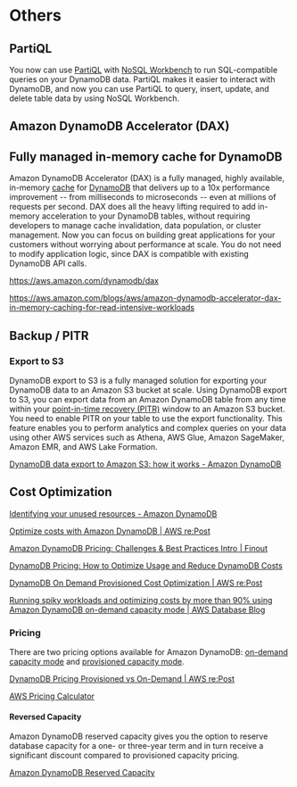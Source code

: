 # Others

## PartiQL

You now can use [PartiQL](https://aws.amazon.com/blogs/opensource/announcing-partiql-one-query-language-for-all-your-data/) with [NoSQL Workbench](https://docs.aws.amazon.com/amazondynamodb/latest/developerguide/workbench.html) to run SQL-compatible queries on your DynamoDB data. PartiQL makes it easier to interact with DynamoDB, and now you can use PartiQL to query, insert, update, and delete table data by using NoSQL Workbench.

## Amazon DynamoDB Accelerator (DAX)

## Fully managed in-memory cache for DynamoDB

Amazon DynamoDB Accelerator (DAX) is a fully managed, highly available, in-memory [cache](https://aws.amazon.com/caching/) for [DynamoDB](https://aws.amazon.com/dynamodb/) that delivers up to a 10x performance improvement -- from milliseconds to microseconds -- even at millions of requests per second. DAX does all the heavy lifting required to add in-memory acceleration to your DynamoDB tables, without requiring developers to manage cache invalidation, data population, or cluster management. Now you can focus on building great applications for your customers without worrying about performance at scale. You do not need to modify application logic, since DAX is compatible with existing DynamoDB API calls.

https://aws.amazon.com/dynamodb/dax

https://aws.amazon.com/blogs/aws/amazon-dynamodb-accelerator-dax-in-memory-caching-for-read-intensive-workloads

## Backup / PITR

### Export to S3

DynamoDB export to S3 is a fully managed solution for exporting your DynamoDB data to an Amazon S3 bucket at scale. Using DynamoDB export to S3, you can export data from an Amazon DynamoDB table from any time within your [point-in-time recovery (PITR)](https://docs.aws.amazon.com/amazondynamodb/latest/developerguide/PointInTimeRecovery.html) window to an Amazon S3 bucket. You need to enable PITR on your table to use the export functionality. This feature enables you to perform analytics and complex queries on your data using other AWS services such as Athena, AWS Glue, Amazon SageMaker, Amazon EMR, and AWS Lake Formation.

[DynamoDB data export to Amazon S3: how it works - Amazon DynamoDB](https://docs.aws.amazon.com/amazondynamodb/latest/developerguide/S3DataExport.HowItWorks.html)

## Cost Optimization

[Identifying your unused resources - Amazon DynamoDB](https://docs.aws.amazon.com/amazondynamodb/latest/developerguide/CostOptimization_UnusedResources.html)

[Optimize costs with Amazon DynamoDB | AWS re:Post](https://repost.aws/knowledge-center/dynamodb-optimize-costs)

[Amazon DynamoDB Pricing: Challenges & Best Practices Intro | Finout](https://www.finout.io/blog/an-intro-to-dynamodb-pricing-challenges-and-best-practices)

[DynamoDB Pricing: How to Optimize Usage and Reduce DynamoDB Costs](https://www.finout.io/blog/how-to-optimize-usage-and-reduce-dynamodb-pricing)

[DynamoDB On Demand Provisioned Cost Optimization | AWS re:Post](https://repost.aws/questions/QUzGUZDAlpTyqRBV0Y8i3fIw/dynamodb-on-demand-provisioned-cost-optimization)

[Running spiky workloads and optimizing costs by more than 90% using Amazon DynamoDB on-demand capacity mode | AWS Database Blog](https://aws.amazon.com/blogs/database/running-spiky-workloads-and-optimizing-costs-by-more-than-90-using-amazon-dynamodb-on-demand-capacity-mode/)

### Pricing

There are two pricing options available for Amazon DynamoDB: [on-demand capacity mode](https://aws.amazon.com/dynamodb/pricing/on-demand/) and [provisioned capacity mode](https://aws.amazon.com/dynamodb/pricing/provisioned/).

[DynamoDB Pricing Provisioned vs On-Demand | AWS re:Post](https://repost.aws/questions/QUMXAJq5zxQY20qZ-VPpO5qg/dynamodb-pricing-provisioned-vs-on-demand)

[AWS Pricing Calculator](https://calculator.aws/#/estimate?id=2c649034c004a68876f4855ebd700380ec14faa6)

#### Reversed Capacity

Amazon DynamoDB reserved capacity gives you the option to reserve database capacity for a one- or three-year term and in turn receive a significant discount compared to provisioned capacity pricing.

[Amazon DynamoDB Reserved Capacity](https://aws.amazon.com/dynamodb/reserved-capacity/)
